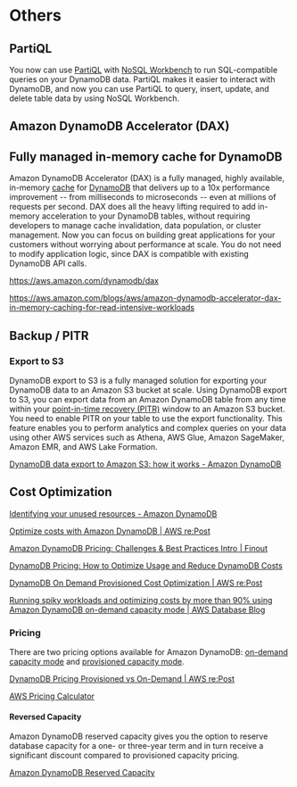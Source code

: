 # Others

## PartiQL

You now can use [PartiQL](https://aws.amazon.com/blogs/opensource/announcing-partiql-one-query-language-for-all-your-data/) with [NoSQL Workbench](https://docs.aws.amazon.com/amazondynamodb/latest/developerguide/workbench.html) to run SQL-compatible queries on your DynamoDB data. PartiQL makes it easier to interact with DynamoDB, and now you can use PartiQL to query, insert, update, and delete table data by using NoSQL Workbench.

## Amazon DynamoDB Accelerator (DAX)

## Fully managed in-memory cache for DynamoDB

Amazon DynamoDB Accelerator (DAX) is a fully managed, highly available, in-memory [cache](https://aws.amazon.com/caching/) for [DynamoDB](https://aws.amazon.com/dynamodb/) that delivers up to a 10x performance improvement -- from milliseconds to microseconds -- even at millions of requests per second. DAX does all the heavy lifting required to add in-memory acceleration to your DynamoDB tables, without requiring developers to manage cache invalidation, data population, or cluster management. Now you can focus on building great applications for your customers without worrying about performance at scale. You do not need to modify application logic, since DAX is compatible with existing DynamoDB API calls.

https://aws.amazon.com/dynamodb/dax

https://aws.amazon.com/blogs/aws/amazon-dynamodb-accelerator-dax-in-memory-caching-for-read-intensive-workloads

## Backup / PITR

### Export to S3

DynamoDB export to S3 is a fully managed solution for exporting your DynamoDB data to an Amazon S3 bucket at scale. Using DynamoDB export to S3, you can export data from an Amazon DynamoDB table from any time within your [point-in-time recovery (PITR)](https://docs.aws.amazon.com/amazondynamodb/latest/developerguide/PointInTimeRecovery.html) window to an Amazon S3 bucket. You need to enable PITR on your table to use the export functionality. This feature enables you to perform analytics and complex queries on your data using other AWS services such as Athena, AWS Glue, Amazon SageMaker, Amazon EMR, and AWS Lake Formation.

[DynamoDB data export to Amazon S3: how it works - Amazon DynamoDB](https://docs.aws.amazon.com/amazondynamodb/latest/developerguide/S3DataExport.HowItWorks.html)

## Cost Optimization

[Identifying your unused resources - Amazon DynamoDB](https://docs.aws.amazon.com/amazondynamodb/latest/developerguide/CostOptimization_UnusedResources.html)

[Optimize costs with Amazon DynamoDB | AWS re:Post](https://repost.aws/knowledge-center/dynamodb-optimize-costs)

[Amazon DynamoDB Pricing: Challenges & Best Practices Intro | Finout](https://www.finout.io/blog/an-intro-to-dynamodb-pricing-challenges-and-best-practices)

[DynamoDB Pricing: How to Optimize Usage and Reduce DynamoDB Costs](https://www.finout.io/blog/how-to-optimize-usage-and-reduce-dynamodb-pricing)

[DynamoDB On Demand Provisioned Cost Optimization | AWS re:Post](https://repost.aws/questions/QUzGUZDAlpTyqRBV0Y8i3fIw/dynamodb-on-demand-provisioned-cost-optimization)

[Running spiky workloads and optimizing costs by more than 90% using Amazon DynamoDB on-demand capacity mode | AWS Database Blog](https://aws.amazon.com/blogs/database/running-spiky-workloads-and-optimizing-costs-by-more-than-90-using-amazon-dynamodb-on-demand-capacity-mode/)

### Pricing

There are two pricing options available for Amazon DynamoDB: [on-demand capacity mode](https://aws.amazon.com/dynamodb/pricing/on-demand/) and [provisioned capacity mode](https://aws.amazon.com/dynamodb/pricing/provisioned/).

[DynamoDB Pricing Provisioned vs On-Demand | AWS re:Post](https://repost.aws/questions/QUMXAJq5zxQY20qZ-VPpO5qg/dynamodb-pricing-provisioned-vs-on-demand)

[AWS Pricing Calculator](https://calculator.aws/#/estimate?id=2c649034c004a68876f4855ebd700380ec14faa6)

#### Reversed Capacity

Amazon DynamoDB reserved capacity gives you the option to reserve database capacity for a one- or three-year term and in turn receive a significant discount compared to provisioned capacity pricing.

[Amazon DynamoDB Reserved Capacity](https://aws.amazon.com/dynamodb/reserved-capacity/)
